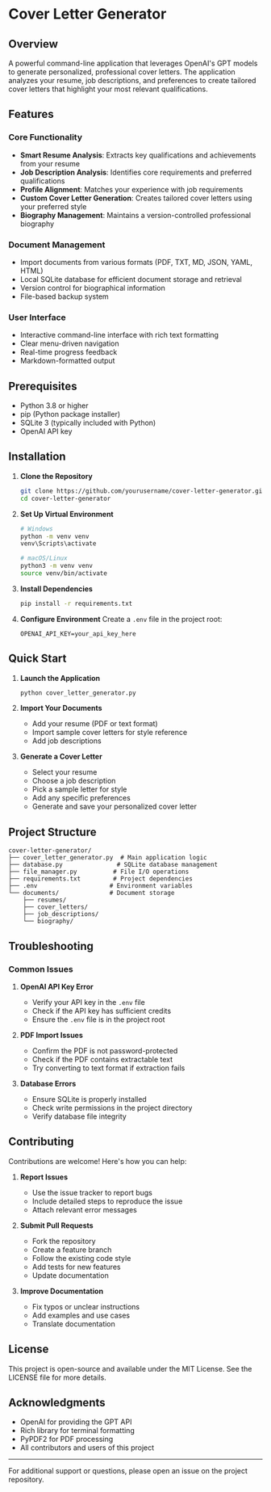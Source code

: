 # Cover Letter Generator

## Overview

A powerful command-line application that leverages OpenAI's GPT models to generate personalized, professional cover letters. The application analyzes your resume, job descriptions, and preferences to create tailored cover letters that highlight your most relevant qualifications.

## Features

### Core Functionality
- **Smart Resume Analysis**: Extracts key qualifications and achievements from your resume
- **Job Description Analysis**: Identifies core requirements and preferred qualifications
- **Profile Alignment**: Matches your experience with job requirements
- **Custom Cover Letter Generation**: Creates tailored cover letters using your preferred style
- **Biography Management**: Maintains a version-controlled professional biography

### Document Management
- Import documents from various formats (PDF, TXT, MD, JSON, YAML, HTML)
- Local SQLite database for efficient document storage and retrieval
- Version control for biographical information
- File-based backup system

### User Interface
- Interactive command-line interface with rich text formatting
- Clear menu-driven navigation
- Real-time progress feedback
- Markdown-formatted output

## Prerequisites

- Python 3.8 or higher
- pip (Python package installer)
- SQLite 3 (typically included with Python)
- OpenAI API key

## Installation

1. **Clone the Repository**
   ```bash
   git clone https://github.com/yourusername/cover-letter-generator.git
   cd cover-letter-generator
   ```

2. **Set Up Virtual Environment**
   ```bash
   # Windows
   python -m venv venv
   venv\Scripts\activate

   # macOS/Linux
   python3 -m venv venv
   source venv/bin/activate
   ```

3. **Install Dependencies**
   ```bash
   pip install -r requirements.txt
   ```

4. **Configure Environment**
   Create a `.env` file in the project root:
   ```
   OPENAI_API_KEY=your_api_key_here
   ```

## Quick Start

1. **Launch the Application**
   ```bash
   python cover_letter_generator.py
   ```

2. **Import Your Documents**
   - Add your resume (PDF or text format)
   - Import sample cover letters for style reference
   - Add job descriptions

3. **Generate a Cover Letter**
   - Select your resume
   - Choose a job description
   - Pick a sample letter for style
   - Add any specific preferences
   - Generate and save your personalized cover letter

## Project Structure

```
cover-letter-generator/
├── cover_letter_generator.py  # Main application logic
├── database.py               # SQLite database management
├── file_manager.py          # File I/O operations
├── requirements.txt         # Project dependencies
├── .env                    # Environment variables
└── documents/              # Document storage
    ├── resumes/
    ├── cover_letters/
    ├── job_descriptions/
    └── biography/
```

## Troubleshooting

### Common Issues

1. **OpenAI API Key Error**
   - Verify your API key in the `.env` file
   - Check if the API key has sufficient credits
   - Ensure the `.env` file is in the project root

2. **PDF Import Issues**
   - Confirm the PDF is not password-protected
   - Check if the PDF contains extractable text
   - Try converting to text format if extraction fails

3. **Database Errors**
   - Ensure SQLite is properly installed
   - Check write permissions in the project directory
   - Verify database file integrity

## Contributing

Contributions are welcome! Here's how you can help:

1. **Report Issues**
   - Use the issue tracker to report bugs
   - Include detailed steps to reproduce the issue
   - Attach relevant error messages

2. **Submit Pull Requests**
   - Fork the repository
   - Create a feature branch
   - Follow the existing code style
   - Add tests for new features
   - Update documentation

3. **Improve Documentation**
   - Fix typos or unclear instructions
   - Add examples and use cases
   - Translate documentation

## License

This project is open-source and available under the MIT License. See the LICENSE file for more details.

## Acknowledgments

- OpenAI for providing the GPT API
- Rich library for terminal formatting
- PyPDF2 for PDF processing
- All contributors and users of this project

---

For additional support or questions, please open an issue on the project repository.
